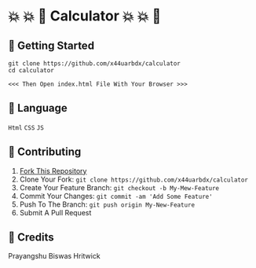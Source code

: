 # 💥 💥 🌟 Calculator 💥 💥 🌟

## 🚀 Getting Started
```
git clone https://github.com/x44uarbdx/calculator
cd calculator

<<< Then Open index.html File With Your Browser >>>

```
## 📓 Language
` Html ` 
` CSS ` 
` JS ` 

## 🤝 Contributing

1. [Fork This Repository](https://github.com/x44uarbdx/calculator/fork)
2. Clone Your Fork: `git clone https://github.com/x44uarbdx/calculator`
3. Create Your Feature Branch: `git checkout -b My-Mew-Feature`
4. Commit Your Changes: `git commit -am 'Add Some Feature'`
5. Push To The Branch: `git push origin My-New-Feature`
6. Submit A Pull Request


## 📝 Credits

 Prayangshu Biswas Hritwick
 
